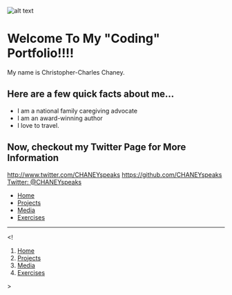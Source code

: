 ![alt text](https://static.wixstatic.com/media/287855_89fa1766b3eb4c46a645db28c61ada32~mv2_d_3456_4608_s_4_2.jpg/v1/fill/w_481,h_408,al_c,q_80,usm_0.66_1.00_0.01/287855_89fa1766b3eb4c46a645db28c61ada32~mv2_d_3456_4608_s_4_2.webp)


# Welcome To My "Coding" Portfolio!!!!

My name is Christopher-Charles Chaney.

## Here are a few quick facts about me...

- I am a national family caregiving advocate
- I am an award-winning author
- I love to travel.

##  Now, checkout my Twitter Page for More Information
http://www.twitter.com/CHANEYspeaks
https://github.com/CHANEYspeaks
[Twitter: @CHANEYspeaks](https://twitter.com/CHANEYspeaks)



</h3>
<ul>
  <li class="factoid"><a href="index.html.">Home</a></li>
  <li class="factoid"><a href="projects/index.html.">Projects</a></li>
  <li class="factoid"><a href="media/index.html.">Media</a>
  <li class="factoid"><a href="exercises/index.html.">Exercises</a></a>
  </li>
</ul>
<hr />















<!<div class="navigation">
  <ol>
    <li>
      <a href="index.html.">Home</a>
    </li>
    <li>
      <a href="projects/index.html.">Projects</a>
    </li>
        <li>
          <a href="media/index.html.">Media</a>
        </li>
            <li>
              <a href="exercises/index.html.">Exercises</a>
            </li>
          </ol>>
